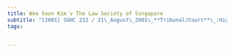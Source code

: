 ```yaml
---
title: Wee Soon Kim v The Law Society of Singapore 
subtitle: "[2001] SGHC 232 / 21\_August\_2001\_**Tribunal/Court**\_:High\_Court\_**Coram**\_:Chao\_Hick\_Tin\_JA;\_L\_P\_Thean\_JA\_**Counsel\_Name(s)**\_:Appellant\_in\_person;\_Yang\_Lih\_Shying\_(Khattar\_Wong\_&\_Partners)\_for\_The\_Law\_Society\_of\_Singapore;\_Yim\_Wing\_Kuan,\_Jimmy,\_SC\_and\_Siraj\_Omar\_(Drew\_&\_Napier)\_for\_the\_proposed\_interveners\_**Parties**\_:Wee\_Soon\_Kim\_—\_The\_Law\_Society\_of\_Singapore"
tags:


---
```


